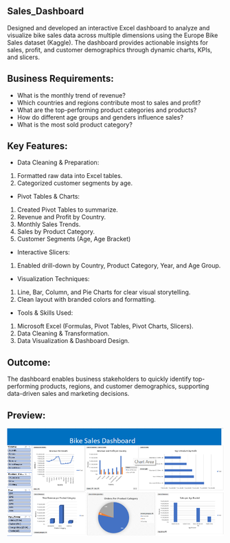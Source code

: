 ## Sales_Dashboard
Designed and developed an interactive Excel dashboard to analyze and visualize bike sales data across multiple dimensions using the Europe Bike Sales dataset (Kaggle). The dashboard provides actionable insights for sales, profit, and customer demographics through dynamic charts, KPIs, and slicers.

## Business Requirements:
- What is the monthly trend of revenue?
- Which countries and regions contribute most to sales and profit?
- What are the top-performing product categories and products?
- How do different age groups and genders influence sales?
- What is the most sold product category?

## Key Features:
- Data Cleaning & Preparation:
1. Formatted raw data into Excel tables.
2. Categorized customer segments by age.

- Pivot Tables & Charts:
1. Created Pivot Tables to summarize.
2. Revenue and Profit by Country.
3. Monthly Sales Trends.
4. Sales by Product Category.
5. Customer Segments (Age, Age Bracket)

- Interactive Slicers:
1. Enabled drill-down by Country, Product Category, Year, and Age Group.

- Visualization Techniques:
1. Line, Bar, Column, and Pie Charts for clear visual storytelling.
2. Clean layout with branded colors and formatting.

- Tools & Skills Used:
1. Microsoft Excel (Formulas, Pivot Tables, Pivot Charts, Slicers).
2. Data Cleaning & Transformation.
3. Data Visualization & Dashboard Design.

## Outcome:
The dashboard enables business stakeholders to quickly identify top-performing products, regions, and customer demographics, supporting data-driven sales and marketing decisions.

## Preview:
![Dashboard Preview](https://github.com/Pramods389/Sales_Dashboard/blob/main/Sales_Dashboard.png)
